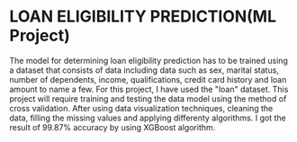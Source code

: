 # LOAN ELIGIBILITY PREDICTION(ML Project)
The model for determining loan eligibility prediction has to be trained using a dataset that consists of data including data such as sex, marital status, number of dependents, income, qualifications, credit card history and loan amount to name a few. 
For this project, I have used the "loan" dataset. 
This project will require training and testing the data model using the method of cross validation. 
After using data visualization techniques, cleaning the data, filling the missing values and applying differenty algorithms. 
I got the result of 99.87% accuracy by using XGBoost algorithm.
